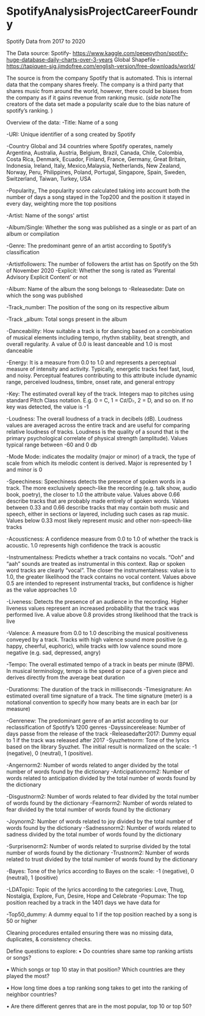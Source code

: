# SpotifyAnalysisProjectCareerFoundry
Spotify Data from 2017 to 2020

The Data source:
  Spotify- https://www.kaggle.com/pepepython/spotify-huge-database-daily-charts-over-3-years
  Global Shapefile - https://tapiquen-sig.jimdofree.com/english-version/free-downloads/world/
  

The source is from the company Spotify that is automated. This is internal data that the company shares freely. The company is a third party that shares music from around the world, however, there could be biases from the company as if it gains revenue from ranking music. (*side note*The creators of the data set made a popularity scale due to the bias nature of spotify’s ranking. )

Overview of the data:
-Title: Name of a song

-URI: Unique identifier of a song created by Spotify

-Country Global and 34 countries where Spotify operates, namely Argentina, Australia, Austria, Belgium, Brazil, Canada, Chile, Colombia, Costa Rica, Denmark, Ecuador, Finland, France, Germany, Great Britain, Indonesia, Ireland, Italy, Mexico,Malaysia, Netherlands, New Zealand, Norway, Peru, Philippines, Poland, Portugal, Singapore, Spain, Sweden, Switzerland, Taiwan, Turkey, USA

-Popularity_ The popularity score calculated taking into account both the number of days a song stayed in the Top200 and the position it stayed in every day, weighting more the top positions

-Artist: Name of the songs' artist

-Album/Single: Whether the song was published as a single or as part of an album or compilation

-Genre: The predominant genre of an artist according to Spotify’s classification

-Artistfollowers: The number of followers the artist has on Spotify on the 5th of November 2020 -Explicit: Whether the song is rated as ‘Parental Advisory Explicit Content’ or not 

-Album: Name of the album the song belongs to -Releasedate: Date on which the song was published

-Track_number: The position of the song on its respective album

-Track _album: Total songs present in the album

-Danceability: How suitable a track is for dancing based on a combination of musical elements including tempo, rhythm stability, beat strength, and overall regularity. A value of 0.0 is least danceable and 1.0 is most danceable

-Energy: It is a measure from 0.0 to 1.0 and represents a perceptual measure of intensity and activity. Typically, energetic tracks feel fast, loud, and noisy. Perceptual features contributing to this attribute include dynamic range, perceived loudness, timbre, onset rate, and general entropy

-Key: The estimated overall key of the track. Integers map to pitches using standard Pitch Class notation. E.g. 0 = C, 1 = C♯/D♭, 2 = D, and so on. If no key was detected, the value is -1

-Loudness: The overall loudness of a track in decibels (dB). Loudness values are averaged across the entire track and are useful for comparing relative loudness of tracks. Loudness is the quality of a sound that is the primary psychological correlate of physical strength (amplitude). Values typical range between -60 and 0 db

-Mode Mode: indicates the modality (major or minor) of a track, the type of scale from which its melodic content is derived. Major is represented by 1 and minor is 0

-Speechiness: Speechiness detects the presence of spoken words in a track. The more exclusively speech-like the recording (e.g. talk show, audio book, poetry), the closer to 1.0 the attribute value. Values above 0.66 describe tracks that are probably made entirely of spoken words. Values between 0.33 and 0.66 describe tracks that may contain both music and speech, either in sections or layered, including such cases as rap music. Values below 0.33 most likely represent music and other non-speech-like tracks

-Acousticness: A confidence measure from 0.0 to 1.0 of whether the track is acoustic. 1.0 represents high confidence the track is acoustic

-Instrumentalness: Predicts whether a track contains no vocals. “Ooh” and “aah” sounds are treated as instrumental in this context. Rap or spoken word tracks are clearly “vocal”. The closer the instrumentalness: value is to 1.0, the greater likelihood the track contains no vocal content. Values above 0.5 are intended to represent instrumental tracks, but confidence is higher as the value approaches 1.0

-Liveness: Detects the presence of an audience in the recording. Higher liveness values represent an increased probability that the track was performed live. A value above 0.8 provides strong likelihood that the track is live

-Valence: A measure from 0.0 to 1.0 describing the musical positiveness conveyed by a track. Tracks with high valence sound more positive (e.g. happy, cheerful, euphoric), while tracks with low valence sound more negative (e.g. sad, depressed, angry)

-Tempo: The overall estimated tempo of a track in beats per minute (BPM). In musical terminology, tempo is the speed or pace of a given piece and derives directly from the average beat duration

-Durationms: The duration of the track in milliseconds -Timesignature: An estimated overall time signature of a track. The time signature (meter) is a notational convention to specify how many beats are in each bar (or measure)

-Genrenew: The predominant genre of an artist according to our reclassification of Spotify’s 1200 genres -Dayssincerelease: Number of days passe from the release of the track -Releasedafter2017: Dummy equal to 1 if the track was released after 2017 -Syuzhetnorm: Tone of the lyrics based on the library Syuzhet. The initial result is normalized on the scale: -1 (negative), 0 (neutral), 1 (positive).

-Angernorm2: Number of words related to anger divided by the total number of words found by the dictionary -Anticipationnorm2: Number of words related to anticipation divided by the total number of words found by the dictionary

-Disgustnorm2: Number of words related to fear divided by the total number of words found by the dictionary -Fearnorm2: Number of words related to fear divided by the total number of words found by the dictionary

-Joynorm2: Number of words related to joy divided by the total number of words found by the dictionary -Sadnessnorm2: Number of words related to sadness divided by the total number of words found by the dictionary

-Surprisenorm2: Number of words related to surprise divided by the total number of words found by the dictionary -Trustnorm2: Number of words related to trust divided by the total number of words found by the dictionary

-Bayes: Tone of the lyrics according to Bayes on the scale: -1 (negative), 0 (neutral), 1 (positive)

-LDATopic: Topic of the lyrics according to the categories: Love, Thug, Nostalgia, Explore, Fun, Desire, Hope and Celebrate -Popumax: The top position reached by a track in the 1401 days we have data for

-Top50_dummy: A dummy equal to 1 if the top position reached by a song is 50 or higher

Cleaning procedures entailed ensuring there was no missing data, duplicates, & consistency checks.


  Define questions to explore: 
•	Do countries share same top ranking artists or songs?

•	Which songs or top 10 stay in that position? Which countries are they played the most?

•	How long time does a top ranking song takes to get into the ranking of neighbor countries?

•	Are there different genres that are in the most popular, top 10 or top 50?
